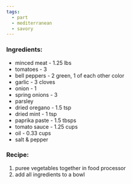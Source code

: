 ```yaml
---
tags:
  - part
  - mediterranean
  - savory
---
```

### Ingredients:
- minced meat - 1.25 lbs
- tomatoes - 3
- bell peppers - 2 green, 1 of each other color
- garlic - 3 cloves
- onion - 1
- spring onions - 3
- parsley
- dried oregano - 1.5 tsp
- dried mint - 1 tsp
- paprika paste - 1.5 tbsps
- tomato sauce - 1.25 cups
- oil - 0.33 cups
- salt & pepper

### Recipe:
1. puree vegetables together in food processor
2. add all ingredients to a bowl